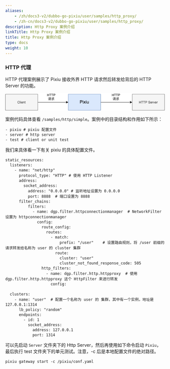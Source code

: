 ```yaml
---
aliases:
    - /zh/docs3-v2/dubbo-go-pixiu/user/samples/http_proxy/
    - /zh-cn/docs3-v2/dubbo-go-pixiu/user/samples/http_proxy/
description: Http Proxy 案例介绍
linkTitle: Http Proxy 案例介绍
title: Http Proxy 案例介绍
type: docs
weight: 10
---
```







### HTTP 代理

HTTP 代理案例展示了 Pixiu 接收外界 HTTP 请求然后转发给背后的 HTTP Server 的功能。

![img](/imgs/pixiu/user/samples/http_proxy.png)

案例代码具体查看 `/samples/http/simple`。案例中的目录结构和作用如下所示：

```
- pixiu # pixiu 配置文件
- server # http server
- test # client or unit test
```


我们来具体看一下有关 pixiu 的具体配置文件。

```
static_resources:
  listeners:
    - name: "net/http"
      protocol_type: "HTTP" # 使用 HTTP Listener
      address:
        socket_address:
          address: "0.0.0.0" # 监听地址设置为 0.0.0.0
          port: 8888  # 端口设置为 8888
      filter_chains:
          filters:
            - name: dgp.filter.httpconnectionmanager  # NetworkFilter 设置为 httpconnectionmanager
              config:
                route_config:
                  routes:
                    - match:
                        prefix: "/user"    # 设置路由规则，将 /user 前缀的请求转发给名称为 user 的 cluster 集群
                      route:
                        cluster: "user"
                        cluster_not_found_response_code: 505
                http_filters:
                  - name: dgp.filter.http.httpproxy  # 使用 dgp.filter.http.httpproxy 这个 HttpFilter 来进行转发
                    config:

  clusters:
    - name: "user"  # 配置一个名称为 user 的 集群，其中有一个实例，地址是 127.0.0.1:1314
      lb_policy: "random" 
      endpoints:
        - id: 1
          socket_address:
            address: 127.0.0.1
            port: 1314
```


可以先启动 `Server` 文件夹下的 Http Server，然后再使用如下命令启动 `Pixiu`，最后执行 test 文件夹下的单元测试。注意，-c 后是本地配置文件的绝对路径。

```
pixiu gateway start -c /pixiu/conf.yaml
```